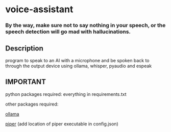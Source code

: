 # voice-assistant

### By the way, make sure not to say nothing in your speech, or the speech detection will go mad with hallucinations.

## Description

program to speak to an AI with a microphone and be spoken back to through the output device using ollama, whisper, pyaudio and espeak 

## IMPORTANT

python packages required:
everything in requirements.txt

other packages required:

[ollama](https://ollama.com/download)

[piper](https://github.com/rhasspy/piper) (add location of piper executable in config.json)

